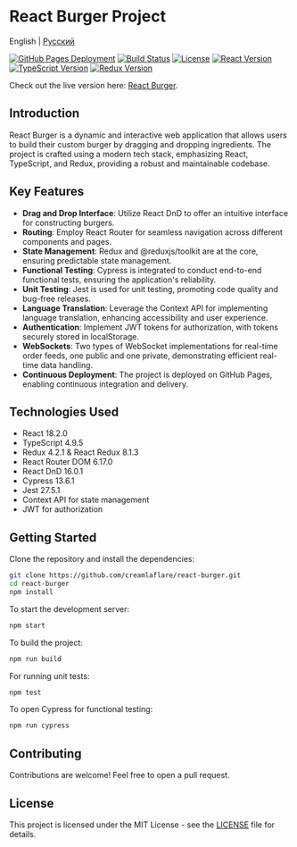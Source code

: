 # React Burger Project

English | [Русский](README.ru.md)

[![GitHub Pages Deployment](https://img.shields.io/badge/deploy-GitHub%20Pages-green.svg)](https://creamlaflare.github.io/react-burger)
[![Build Status](https://img.shields.io/badge/build-passing-brightgreen.svg)](https://creamlaflare.github.io/react-burger)
[![License](https://img.shields.io/badge/license-MIT-blue.svg)](LICENSE)
[![React Version](https://img.shields.io/badge/react-18.2.0-blue.svg)](https://reactjs.org/)
[![TypeScript Version](https://img.shields.io/badge/typescript-4.9.5-blue.svg)](https://www.typescriptlang.org/)
[![Redux Version](https://img.shields.io/badge/redux-4.2.1-blue.svg)](https://redux.js.org/)

Check out the live version here: [React Burger](https://creamlaflare.github.io/react-burger).

## Introduction

React Burger is a dynamic and interactive web application that allows users to build their custom burger by dragging and dropping ingredients. The project is crafted using a modern tech stack, emphasizing React, TypeScript, and Redux, providing a robust and maintainable codebase.

## Key Features

- **Drag and Drop Interface**: Utilize React DnD to offer an intuitive interface for constructing burgers.
- **Routing**: Employ React Router for seamless navigation across different components and pages.
- **State Management**: Redux and @reduxjs/toolkit are at the core, ensuring predictable state management.
- **Functional Testing**: Cypress is integrated to conduct end-to-end functional tests, ensuring the application's reliability.
- **Unit Testing**: Jest is used for unit testing, promoting code quality and bug-free releases.
- **Language Translation**: Leverage the Context API for implementing language translation, enhancing accessibility and user experience.
- **Authentication**: Implement JWT tokens for authorization, with tokens securely stored in localStorage.
- **WebSockets**: Two types of WebSocket implementations for real-time order feeds, one public and one private, demonstrating efficient real-time data handling.
- **Continuous Deployment**: The project is deployed on GitHub Pages, enabling continuous integration and delivery.

## Technologies Used

- React 18.2.0
- TypeScript 4.9.5
- Redux 4.2.1 & React Redux 8.1.3
- React Router DOM 6.17.0
- React DnD 16.0.1
- Cypress 13.6.1
- Jest 27.5.1
- Context API for state management
- JWT for authorization

## Getting Started

Clone the repository and install the dependencies:

```bash
git clone https://github.com/creamlaflare/react-burger.git
cd react-burger
npm install
```

To start the development server:
```bash
npm start
```
To build the project:
```bash
npm run build
```
For running unit tests:
```bash
npm test
```
To open Cypress for functional testing:
```bash
npm run cypress
```

## Contributing
Contributions are welcome! Feel free to open a pull request.

## License
This project is licensed under the MIT License - see the [LICENSE](LICENSE) file for details.

